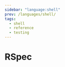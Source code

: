 ```yaml
---
sidebar: "language:shell"
prev: /languages/shell/
tags:
  - shell
  - reference
  - testing
---
```


# RSpec

<!--
TODO: Finish this reference
TODO: Add tutorial and link to it
TODO: Add any recipes and link to them
-->
